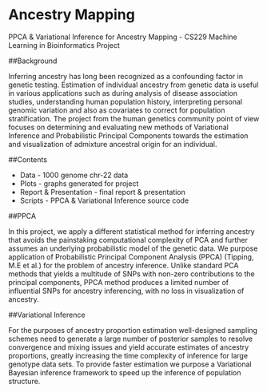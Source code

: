 # Ancestry Mapping
PPCA & Variational Inference for Ancestry Mapping - CS229 Machine Learning in Bioinformatics Project

##Background

Inferring ancestry has long been recognized as a confounding factor in genetic testing. Estimation of individual ancestry from genetic data is useful in various applications such as during analysis of disease association studies, understanding human population history, interpreting personal genomic variation and also as covariates to correct for population stratification. The project from the human genetics community point of view focuses on determining and evaluating new methods of Variational Inference and Probabilistic Principal Components towards the estimation and visualization of admixture ancestral origin for an individual.

##Contents
+ Data - 1000 genome chr-22 data
+ Plots - graphs generated for project
+ Report & Presentation - final report & presentation
+ Scripts - PPCA & Variational Inference source code

##PPCA

In this project, we apply a different statistical method for inferring ancestry that avoids the painstaking computational complexity of PCA and further assumes an underlying probabilistic model of the genetic data. We purpose application of Probabilistic Principal Component Analysis (PPCA) (Tipping, M.E et al.) for the problem of ancestry inference. Unlike standard PCA methods that yields a multitude of SNPs with non-zero contributions to the principal components, PPCA method produces a limited number of influential SNPs for ancestry inferencing, with no loss in visualization of ancestry.

##Variational Inference

For the purposes of ancestry proportion estimation well-designed sampling schemes need to generate a large number of posterior samples to resolve convergence and mixing issues and yield accurate estimates of ancestry proportions, greatly increasing the time complexity of inference for large genotype data sets. To provide faster estimation we purpose a Variational Bayesian inference framework to speed up the inference of population structure.

